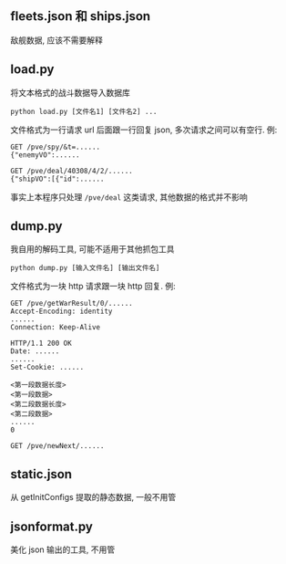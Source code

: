 ## fleets.json 和 ships.json ##

敌舰数据, 应该不需要解释

## load.py ##

将文本格式的战斗数据导入数据库

    python load.py [文件名1] [文件名2] ...

文件格式为一行请求 url 后面跟一行回复 json, 多次请求之间可以有空行. 例:

    GET /pve/spy/&t=......
    {"enemyVO":......
    
    GET /pve/deal/40308/4/2/......
    {"shipVO":[{"id":......

事实上本程序只处理 `/pve/deal` 这类请求, 其他数据的格式并不影响

## dump.py ##

我自用的解码工具, 可能不适用于其他抓包工具

    python dump.py [输入文件名] [输出文件名]

文件格式为一块 http 请求跟一块 http 回复. 例:

    GET /pve/getWarResult/0/......
    Accept-Encoding: identity
    ......
    Connection: Keep-Alive

    HTTP/1.1 200 OK
    Date: ......
    ......
    Set-Cookie: ......
    
    <第一段数据长度>
    <第一段数据>
    <第二段数据长度>
    <第二段数据>
    ......
    0
    
    GET /pve/newNext/......

## static.json ##

从 getInitConfigs 提取的静态数据, 一般不用管

## jsonformat.py ##

美化 json 输出的工具, 不用管
